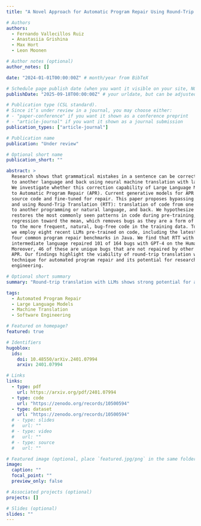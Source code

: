 ```yaml
---
title: "A Novel Approach for Automatic Program Repair Using Round-Trip Translation with Large Language Models"

# Authors
authors:
  - Fernando Vallecillos Ruiz
  - Anastasiia Grishina
  - Max Hort
  - Leon Moonen

# Author notes (optional)
author_notes: []

date: "2024-01-01T00:00:00Z" # month/year from BibTeX

# Schedule page publish date (when you want it visible on your site, NOT the pub date)
publishDate: "2025-09-18T00:00:00Z" # your urldate, but can be adjusted

# Publication type (CSL standard).
# Since it’s under review in a journal, you may choose either:
# - "paper-conference" if you want it shown as a conference preprint
# - "article-journal" if you want it shown as a journal submission
publication_types: ["article-journal"]

# Publication name
publication: "Under review"

# Optional short name
publication_short: ""

abstract: >
  Research shows that grammatical mistakes in a sentence can be corrected by translating it
  to another language and back using neural machine translation with language models.
  We investigate whether this correction capability of Large Language Models (LLMs) extends
  to Automatic Program Repair (APR). Current generative models for APR are pre-trained on
  source code and fine-tuned for repair. This paper proposes bypassing the fine-tuning step
  and using Round-Trip Translation (RTT): translation of code from one programming language
  to another programming or natural language, and back. We hypothesize that RTT with LLMs
  restores the most commonly seen patterns in code during pre-training, i.e., performs a
  regression toward the mean, which removes bugs as they are a form of noise with respect
  to the more frequent, natural, bug-free code in the training data. To test this hypothesis,
  we employ eight recent LLMs pre-trained on code, including the latest GPT versions, and
  four common program repair benchmarks in Java. We find that RTT with English as an
  intermediate language repaired 101 of 164 bugs with GPT-4 on the HumanEval-Java dataset.
  Moreover, 46 of these are unique bugs that are not repaired by other LLMs fine-tuned for
  APR. Our findings highlight the viability of round-trip translation with LLMs as a
  technique for automated program repair and its potential for research in software
  engineering.

# Optional short summary
summary: "Round-trip translation with LLMs shows strong potential for automatic program repair without fine-tuning."

tags:
  - Automated Program Repair
  - Large Language Models
  - Machine Translation
  - Software Engineering

# Featured on homepage?
featured: true

# Identifiers
hugoblox:
  ids:
    doi: 10.48550/arXiv.2401.07994
    arxiv: 2401.07994

# Links
links:
  - type: pdf
    url: https://arxiv.org/pdf/2401.07994
  - type: code
    url: "https://zenodo.org/records/10500594"
  - type: dataset
    url: "https://zenodo.org/records/10500594"
  # - type: slides
  #   url: ""
  # - type: video
  #   url: ""
  # - type: source
  #   url: ""

# Featured image (optional, place `featured.jpg/png` in the same folder)
image:
  caption: ""
  focal_point: ""
  preview_only: false

# Associated projects (optional)
projects: []

# Slides (optional)
slides: ""
---
```

